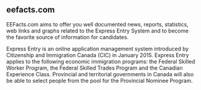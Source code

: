 ## eefacts.com

EEFacts.com aims to offer you well documented news, reports, statistics, web links and graphs related to the Express Entry System and to become the favorite source of information for candidates.

Express Entry is an online application management system introduced by Citizenship and Immigration Canada (CIC) in January 2015. Express Entry applies to the following economic immigration programs: the Federal Skilled Worker Program, the Federal Skilled Trades Program and the Canadian Experience Class. Provincial and territorial governments in Canada will also be able to select people from the pool for the Provincial Nominee Program.